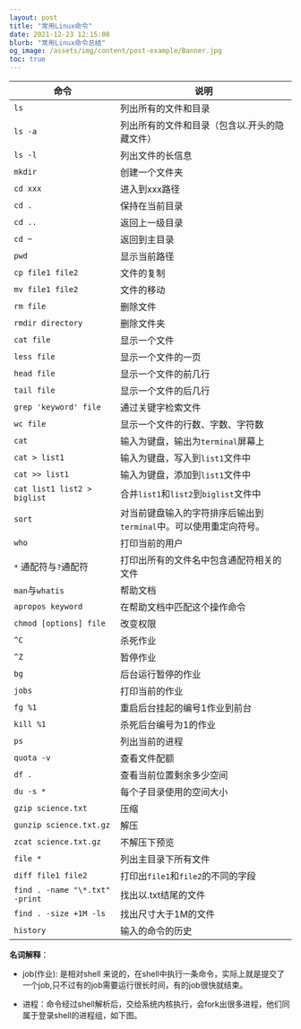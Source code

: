 ```yaml
---
layout: post
title: "常用Linux命令"
date: 2021-12-23 12:15:00
blurb: "常用Linux命令总结"
og_image: /assets/img/content/post-example/Banner.jpg
toc: true  
---
```


| 命令                           | 说明                                                         |
| ------------------------------ | ------------------------------------------------------------ |
| `ls`                           | 列出所有的文件和目录                                         |
| `ls -a`                        | 列出所有的文件和目录（包含以.开头的隐藏文件）                |
| `ls -l`                        | 列出文件的长信息                                             |
| `mkdir`                        | 创建一个文件夹                                               |
| `cd xxx`                       | 进入到xxx路径                                                |
| `cd .`                         | 保持在当前目录                                               |
| `cd ..`                        | 返回上一级目录                                               |
| `cd ~`                         | 返回到主目录                                                 |
| `pwd`                          | 显示当前路径                                                 |
| `cp file1 file2`               | 文件的复制                                                   |
| `mv file1 file2`               | 文件的移动                                                   |
| `rm file`                      | 删除文件                                                     |
| `rmdir directory`              | 删除文件夹                                                   |
| `cat file`                     | 显示一个文件                                                 |
| `less file`                    | 显示一个文件的一页                                           |
| `head file`                    | 显示一个文件的前几行                                         |
| `tail file`                    | 显示一个文件的后几行                                         |
| `grep 'keyword' file`          | 通过关键字检索文件                                           |
| `wc file`                      | 显示一个文件的行数、字数、字符数                             |
| `cat`                          | 输入为键盘，输出为`terminal`屏幕上                           |
| `cat > list1`                  | 输入为键盘，写入到`list1`文件中                              |
| `cat >> list1`                 | 输入为键盘，添加到`list1`文件中                              |
| `cat list1 list2 > biglist`    | 合并`list1`和`list2`到`biglist`文件中                        |
| `sort`                         | 对当前键盘输入的字符排序后输出到`terminal`中。可以使用重定向符号。 |
| `who`                          | 打印当前的用户                                               |
| `*` 通配符与`?`通配符          | 打印出所有的文件名中包含通配符相关的文件                     |
| `man`与`whatis`                | 帮助文档                                                     |
| `apropos keyword`              | 在帮助文档中匹配这个操作命令                                 |
| `chmod [options] file`         | 改变权限                                                     |
| `^C`                           | 杀死作业                                                     |
| `^Z`                           | 暂停作业                                                     |
| `bg`                           | 后台运行暂停的作业                                           |
| `jobs`                         | 打印当前的作业                                               |
| `fg %1`                        | 重启后台挂起的编号1作业到前台                                |
| `kill %1`                      | 杀死后台编号为1的作业                                        |
| `ps`                           | 列出当前的进程                                               |
| `quota -v`                     | 查看文件配额                                                 |
| `df .`                         | 查看当前位置剩余多少空间                                     |
| `du -s *`                      | 每个子目录使用的空间大小                                     |
| `gzip science.txt`             | 压缩                                                         |
| `gunzip science.txt.gz`        | 解压                                                         |
| `zcat science.txt.gz`          | 不解压下预览                                                 |
| `file *`                       | 列出主目录下所有文件                                         |
| `diff file1 file2`             | 打印出`file1`和`file2`的不同的字段                           |
| `find . -name "\*.txt" -print` | 找出以.txt结尾的文件                                         |
| `find . -size +1M -ls`         | 找出尺寸大于1M的文件                                         |
| `history`                      | 输入的命令的历史                                             |

**名词解释**：

* job(作业): 是相对shell 来说的，在shell中执行一条命令，实际上就是提交了一个job,只不过有的job需要运行很长时间，有的job很快就结束。

* 进程：命令经过shell解析后，交给系统内核执行，会fork出很多进程，他们同属于登录shell的进程组，如下图。
